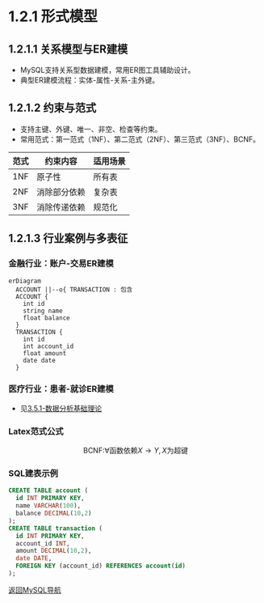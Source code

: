 # 1.2.1 形式模型

## 1.2.1.1 关系模型与ER建模

- MySQL支持关系型数据建模，常用ER图工具辅助设计。
- 典型ER建模流程：实体-属性-关系-主外键。

## 1.2.1.2 约束与范式

- 支持主键、外键、唯一、非空、检查等约束。
- 常用范式：第一范式（1NF）、第二范式（2NF）、第三范式（3NF）、BCNF。

| 范式 | 约束内容 | 适用场景 |
|------|----------|----------|
| 1NF  | 原子性   | 所有表   |
| 2NF  | 消除部分依赖 | 复杂表 |
| 3NF  | 消除传递依赖 | 规范化 |

## 1.2.1.3 行业案例与多表征

### 金融行业：账户-交易ER建模

```mermaid
erDiagram
  ACCOUNT ||--o{ TRANSACTION : 包含
  ACCOUNT {
    int id
    string name
    float balance
  }
  TRANSACTION {
    int id
    int account_id
    float amount
    date date
  }
```

### 医疗行业：患者-就诊ER建模

- 见[3.5.1-数据分析基础理论](../../3-数据模型与算法/3.5-数据分析与ETL/3.5.1-数据分析基础理论.md)

### Latex范式公式

$$
\text{BCNF:} \forall \text{函数依赖} X \to Y, X \text{为超键}
$$

### SQL建表示例

```sql
CREATE TABLE account (
  id INT PRIMARY KEY,
  name VARCHAR(100),
  balance DECIMAL(10,2)
);
CREATE TABLE transaction (
  id INT PRIMARY KEY,
  account_id INT,
  amount DECIMAL(10,2),
  date DATE,
  FOREIGN KEY (account_id) REFERENCES account(id)
);
```

[返回MySQL导航](README.md)
